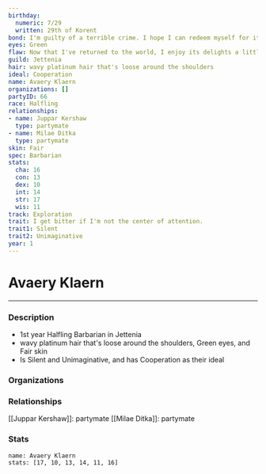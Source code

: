 ```yaml
---
birthday:
  numeric: 7/29
  written: 29th of Korent
bond: I'm guilty of a terrible crime. I hope I can redeem myself for it.
eyes: Green
flaw: Now that I've returned to the world, I enjoy its delights a little too much.
guild: Jettenia
hair: wavy platinum hair that's loose around the shoulders
ideal: Cooperation
name: Avaery Klaern
organizations: []
partyID: 66
race: Halfling
relationships:
- name: Juppar Kershaw
  type: partymate
- name: Milae Ditka
  type: partymate
skin: Fair
spec: Barbarian
stats:
  cha: 16
  con: 13
  dex: 10
  int: 14
  str: 17
  wis: 11
track: Exploration
trait: I get bitter if I'm not the center of attention.
trait1: Silent
trait2: Unimaginative
year: 1
---
```

# Avaery Klaern
---
### Description
- 1st year Halfling Barbarian in Jettenia
- wavy platinum hair that's loose around the shoulders, Green eyes, and Fair skin
- Is Silent and Unimaginative, and has Cooperation as their ideal

### Organizations
### Relationships
[[Juppar Kershaw]]: partymate
[[Milae Ditka]]: partymate
### Stats
```statblock
name: Avaery Klaern
stats: [17, 10, 13, 14, 11, 16]
```